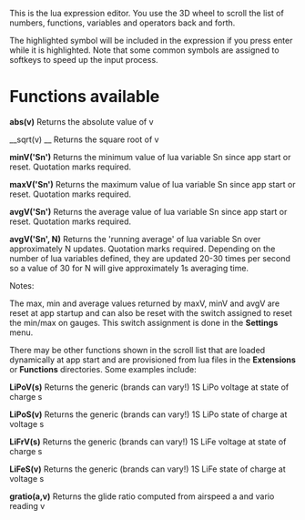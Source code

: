 
This is the lua expression editor. You use the 3D wheel to scroll the list of
numbers, functions, variables and operators back and forth.

The highlighted symbol will be included in the expression if you press enter
while it is highlighted. Note that some common symbols are assigned to softkeys
to speed up the input process.

# Functions available

__abs(v)__ Returns the absolute value of v

__sqrt(v) __ Returns the square root of v

__minV(\'Sn\')__ Returns the minimum value of lua variable Sn since app start or reset. Quotation marks required.

__maxV(\'Sn\')__ Returns the maximum value of lua variable Sn since app start or reset. Quotation marks required.

__avgV(\'Sn\')__ Returns the average value of lua variable Sn since app start or reset. Quotation marks required.

__avgV(\'Sn\', N)__ Returns the \'running average\' of lua variable Sn over approximately N updates. Quotation marks required. Depending on the number of lua variables defined, they are updated 20-30 times per second so a value of 30 for N will give approximately 1s averaging time.

Notes:

The max, min and average values returned by maxV, minV and avgV are reset at app
startup and can also be reset with the switch assigned to reset the min/max on
gauges. This switch assignment is done in the __Settings__ menu.

There may be other functions shown in the scroll list that are loaded dynamically at app start and are provisioned from lua files in the __Extensions__ or __Functions__ directories. Some examples include:

__LiPoV(s)__ Returns the generic (brands can vary!) 1S LiPo voltage at state of charge s

__LiPoS(v)__ Returns the generic (brands can vary!) 1S LiPo state of charge at voltage s

__LiFrV(s)__ Returns the generic (brands can vary!) 1S LiFe voltage at state of charge s

__LiFeS(v)__ Returns the generic (brands can vary!) 1S LiFe state of charge at voltage s

__gratio(a,v)__ Returns the glide ratio computed from airspeed a and vario reading v







